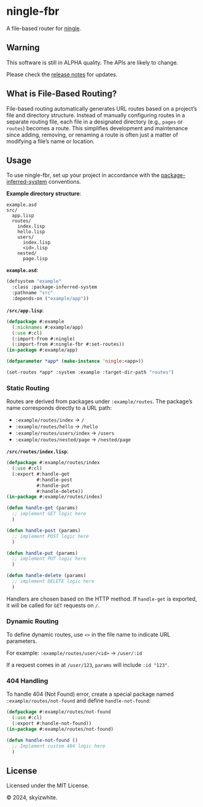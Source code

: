 # ningle-fbr

A file-based router for [ningle](https://github.com/fukamachi/ningle).

## Warning

This software is still in ALPHA quality. The APIs are likely to change.

Please check the [release notes](https://github.com/skyizwhite/ningle-fbr/releases) for updates.

## What is File-Based Routing?

File-based routing automatically generates URL routes based on a project’s file and directory structure. Instead of manually configuring routes in a separate routing file, each file in a designated directory (e.g., `pages` or `routes`) becomes a route. This simplifies development and maintenance since adding, removing, or renaming a route is often just a matter of modifying a file’s name or location.

## Usage

To use ningle-fbr, set up your project in accordance with the [package-inferred-system](https://asdf.common-lisp.dev/asdf/The-package_002dinferred_002dsystem-extension.html) conventions.

**Example directory structure**:  
```
example.asd
src/
  app.lisp
  routes/
    index.lisp
    hello.lisp
    users/
      index.lisp
      <id>.lisp
    nested/
      page.lisp
```

**`example.asd`**:
```lisp
(defsystem "example"
  :class :package-inferred-system
  :pathname "src"
  :depends-on ("example/app"))
```

**`/src/app.lisp`**:
```lisp
(defpackage #:example
  (:nicknames #:example/app)
  (:use #:cl)
  (:import-from #:ningle)
  (:import-from #:ningle-fbr #:set-routes))
(in-package #:example/app)

(defparameter *app* (make-instance 'ningle:<app>))

(set-routes *app* :system :example :target-dir-path "routes")
```

### Static Routing

Routes are derived from packages under `:example/routes`. The package’s name corresponds directly to a URL path:

- `:example/routes/index` → `/`
- `:example/routes/hello` → `/hello`
- `:example/routes/users/index` → `/users`
- `:example/routes/nested/page` → `/nested/page`

**`/src/routes/index.lisp`**:
```lisp
(defpackage #:example/routes/index
  (:use #:cl)
  (:export #:handle-get
           #:handle-post
           #:handle-put
           #:handle-delete))
(in-package #:example/routes/index)

(defun handle-get (params)
  ;; implement GET logic here
  )

(defun handle-post (params)
  ;; implement POST logic here
  )

(defun handle-put (params)
  ;; implement PUT logic here
  )

(defun handle-delete (params)
  ;; implement DELETE logic here
  )
```

Handlers are chosen based on the HTTP method. If `handle-get` is exported, it will be called for `GET` requests on `/`.

### Dynamic Routing

To define dynamic routes, use `<>` in the file name to indicate URL parameters.

For example:
`:example/routes/user/<id>` → `/user/:id`

If a request comes in at `/user/123`, `params` will include `:id "123"`.

### 404 Handling

To handle 404 (Not Found) error, create a special package named `:example/routes/not-found` and define `handle-not-found`:

```lisp
(defpackage #:example/routes/not-found
  (:use #:cl)
  (:export #:handle-not-found))
(in-package #:example/routes/not-found)

(defun handle-not-found ()
  ;; Implement custom 404 logic here
  )
```

## License

Licensed under the MIT License.

© 2024, skyizwhite.